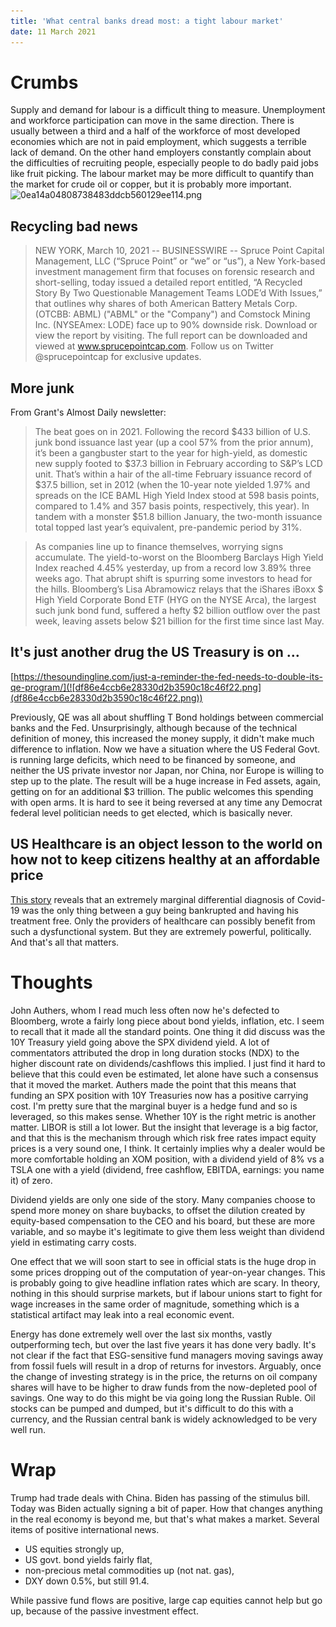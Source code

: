 ```yaml
---
title: 'What central banks dread most: a tight labour market'
date: 11 March 2021
---
```


# Crumbs

Supply and demand for labour is a difficult thing to measure. Unemployment and workforce participation can move in the same direction. There is usually between a third and a half of the workforce of most developed economies which are not in paid employment, which suggests a terrible lack of demand. On the other hand employers constantly complain about the difficulties of recruiting people, especially people to do badly paid jobs like fruit picking. The labour market may be more difficult to quantify than the market for crude oil or copper, but it is probably more important.
![0ea14a04808738483ddcb560129ee114.png]({attach}0ea14a04808738483ddcb560129ee114.png)

## Recycling bad news

> NEW YORK, March 10, 2021 -- BUSINESSWIRE -- Spruce Point Capital Management, LLC (“Spruce Point” or “we” or “us”), a New York-based investment management firm that focuses on forensic research and short-selling, today issued a detailed report entitled, “A Recycled Story By Two Questionable Management Teams LODE’d With Issues,” that outlines why shares of both American Battery Metals Corp. (OTCBB: ABML) ("ABML" or the "Company") and Comstock Mining Inc. (NYSEAmex: LODE) face up to 90% downside risk. Download or view the report by visiting. The full report can be downloaded and viewed at www.sprucepointcap.com. Follow us on Twitter @sprucepointcap for exclusive updates.

## More junk
From Grant's Almost Daily newsletter:

> The beat goes on in 2021. Following the record $433 billion of U.S. junk bond issuance last year (up a cool 57% from the prior annum), it’s been a gangbuster start to the year for high-yield, as domestic new supply footed to $37.3 billion in February according to S&P’s LCD unit.  That’s within a hair of the all-time February issuance record of $37.5 billion, set in 2012 (when the 10-year note yielded 1.97% and spreads on the ICE BAML High Yield Index stood at 598 basis points, compared to 1.4% and 357 basis points, respectively, this year).   In tandem with a monster $51.8 billion January, the two-month issuance total topped last year’s equivalent, pre-pandemic period by 31%.

> As companies line up to finance themselves, worrying signs accumulate. The yield-to-worst on the Bloomberg Barclays High Yield Index reached 4.45% yesterday, up from a record low 3.89% three weeks ago.  That abrupt shift is spurring some investors to head for the hills. Bloomberg’s Lisa Abramowicz relays that the iShares iBoxx $ High Yield Corporate Bond ETF (HYG on the NYSE Arca), the largest such junk bond fund, suffered a hefty $2 billion outflow over the past week, leaving assets below $21 billion for the first time since last May.

## It's just another drug the US Treasury is on …

[https://thesoundingline.com/just-a-reminder-the-fed-needs-to-double-its-qe-program/](![df86e4ccb6e28330d2b3590c18c46f22.png](df86e4ccb6e28330d2b3590c18c46f22.png))

Previously, QE was all about shuffling T Bond holdings between commercial banks and the Fed. Unsurprisingly, although because of the technical definition of money, this increased the money supply, it didn't make much difference to inflation. Now we have a situation where the US Federal Govt. is running large deficits, which need to be financed by someone, and neither the US private investor nor Japan, nor China, nor Europe is willing to step up to the plate. The result will be a huge increase in Fed assets, again, getting on for an additional $3 trillion. The public welcomes this spending with open arms. It is hard to see it being reversed at any time any Democrat federal level politician needs to get elected, which is basically never. 

## US Healthcare is an object lesson to the world on how not to keep citizens healthy at an affordable price

[This story](https://www.nytimes.com/2021/03/10/upshot/covid-bill-health-gap.html) reveals that an extremely marginal differential diagnosis of Covid-19 was the only thing between a guy being bankrupted and having his treatment free. Only the providers of healthcare can possibly benefit from such a dysfunctional system. But they are extremely powerful, politically. And that's all that matters.


# Thoughts

John Authers, whom I read much less often now he's defected to Bloomberg, wrote a fairly long piece about bond yields, inflation, etc. I seem to recall that it made all the standard points. One thing it did discuss was the 10Y Treasury yield going above the SPX dividend yield. A lot of commentators attributed the drop in long duration stocks (NDX) to the higher discount rate on dividends/cashflows this implied. I just find it hard to believe that this could even be estimated, let alone have such a consensus that it moved the market.
Authers made the point that this means that funding an SPX position with 10Y Treasuries now has a positive carrying cost. I'm pretty sure that the marginal buyer is a hedge fund and so is leveraged, so this makes sense. Whether 10Y is the right metric is another matter. LIBOR is still a lot lower.  But the insight that leverage is a big factor, and that this is the mechanism through which risk free rates impact equity prices is a very sound one, I think.  It certainly implies why a dealer would be more comfortable holding an XOM position, with a dividend yield of 8% vs a TSLA one with a yield (dividend, free cashflow, EBITDA, earnings: you name it) of zero. 

Dividend yields are only one side of the story. Many companies choose to spend more money on share buybacks, to offset the dilution created by equity-based compensation to the CEO and his board, but these are more variable, and so maybe it's legitimate to give them less weight than dividend yield in estimating carry costs.

One effect that we will soon start to see in official stats is the huge drop in some prices dropping out of the computation of year-on-year changes. This is probably going to give headline inflation rates which are scary. In theory, nothing in this should surprise markets, but if labour unions start to fight for wage increases in the same order of magnitude, something which is a statistical artifact may leak into a real economic event.

Energy has done extremely well over the last six months, vastly outperforming tech, but over the last five years it has done very badly. It's not clear if the fact that ESG-sensitive fund managers moving savings away from fossil fuels will result in a drop of returns for investors. Arguably, once the change of investing strategy is in the price, the returns on oil company shares will have to be higher to draw funds from the now-depleted pool of savings. One way to do this might be via going long the Russian Ruble. Oil stocks can be pumped and dumped, but it's difficult to do this with a currency, and the Russian central bank is widely acknowledged to be very well run.

# Wrap

Trump had trade deals with China. Biden has passing of the stimulus bill. Today was Biden actually signing a bit of paper. How that changes anything in the real economy is beyond me, but that's what makes a market. Several items of positive international news. 

- US equities strongly up,
- US govt. bond yields fairly flat,
- non-precious metal commodities up (not nat. gas),
- DXY down 0.5%, but still 91.4.

While passive fund flows are positive, large cap equities cannot help but go up, because of the passive investment effect.





